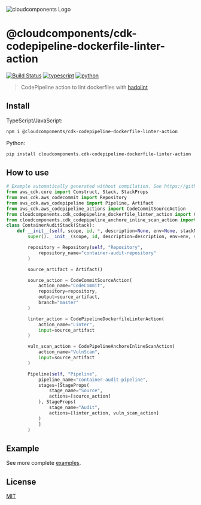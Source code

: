 ![cloudcomponents Logo](https://raw.githubusercontent.com/cloudcomponents/cdk-constructs/master/logo.png)

# @cloudcomponents/cdk-codepipeline-dockerfile-linter-action

[![Build Status](https://travis-ci.org/cloudcomponents/cdk-constructs.svg?branch=master)](https://travis-ci.org/cloudcomponents/cdk-constructs)
[![typescript](https://img.shields.io/badge/jsii-typescript-blueviolet.svg)](https://www.npmjs.com/package/@cloudcomponents/cdk-codepipeline-dockerfile-linter-action)
[![python](https://img.shields.io/badge/jsii-python-blueviolet.svg)](https://pypi.org/project/cloudcomponents.cdk-codepipeline-dockerfile-linter-action/)

> CodePipeline action to lint dockerfiles with [hadolint](https://github.com/hadolint/hadolint)

## Install

TypeScript/JavaScript:

```bash
npm i @cloudcomponents/cdk-codepipeline-dockerfile-linter-action
```

Python:

```bash
pip install cloudcomponents.cdk-codepipeline-dockerfile-linter-action
```

## How to use

```python
# Example automatically generated without compilation. See https://github.com/aws/jsii/issues/826
from aws_cdk.core import Construct, Stack, StackProps
from aws_cdk.aws_codecommit import Repository
from aws_cdk.aws_codepipeline import Pipeline, Artifact
from aws_cdk.aws_codepipeline_actions import CodeCommitSourceAction
from cloudcomponents.cdk_codepipeline_dockerfile_linter_action import CodePipelineDockerfileLinterAction
from cloudcomponents.cdk_codepipeline_anchore_inline_scan_action import CodePipelineAnchoreInlineScanAction
class ContainerAuditStack(Stack):
    def __init__(self, scope, id, *, description=None, env=None, stackName=None, tags=None, synthesizer=None, terminationProtection=None):
        super().__init__(scope, id, description=description, env=env, stackName=stackName, tags=tags, synthesizer=synthesizer, terminationProtection=terminationProtection)

        repository = Repository(self, "Repository",
            repository_name="container-audit-repository"
        )

        source_artifact = Artifact()

        source_action = CodeCommitSourceAction(
            action_name="CodeCommit",
            repository=repository,
            output=source_artifact,
            branch="master"
        )

        linter_action = CodePipelineDockerfileLinterAction(
            action_name="Linter",
            input=source_artifact
        )

        vuln_scan_action = CodePipelineAnchoreInlineScanAction(
            action_name="VulnScan",
            input=source_artifact
        )

        Pipeline(self, "Pipeline",
            pipeline_name="container-audit-pipeline",
            stages=[StageProps(
                stage_name="Source",
                actions=[source_action]
            ), StageProps(
                stage_name="Audit",
                actions=[linter_action, vuln_scan_action]
            )
            ]
        )
```

## Example

See more complete [examples](https://github.com/cloudcomponents/cdk-constructs/tree/master/examples).

## License

[MIT](./LICENSE)
